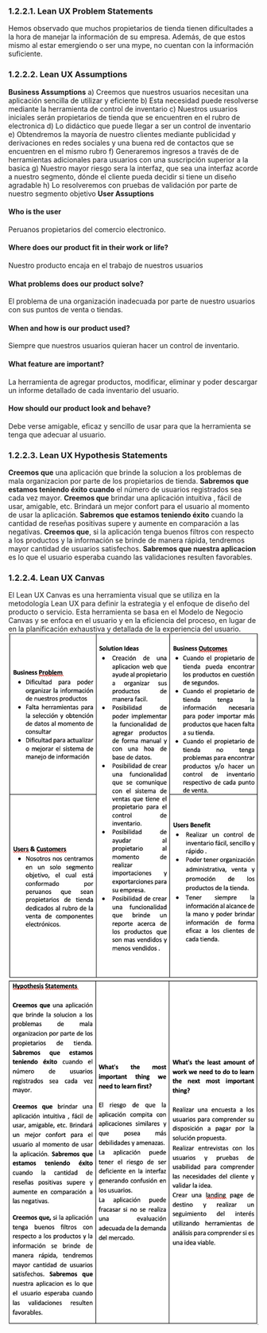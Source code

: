 ### 1.2.2.1. Lean UX Problem Statements
 Hemos observado que muchos propietarios de tienda tienen dificultades a la hora de manejar la información de su empresa. Además, de que estos mismo al estar emergiendo o ser una mype, no cuentan con la información suficiente.
### 1.2.2.2. Lean UX Assumptions
 **Business Assumptions** 
 a) Creemos que nuestros usuarios necesitan una aplicación sencilla de utilizar y eficiente
 b) Esta necesidad puede resolverse mediante la herramienta de control de inventario 
 c) Nuestros usuarios iniciales serán propietarios de tienda que se encuentren en el rubro de electronica
 d) Lo didáctico que puede llegar a ser un control de inventario
 e) Obtendremos la mayoría de nuestro clientes mediante publicidad y derivaciones en redes sociales y una buena red de contactos que se encuentren en el mismo rubro
 f) Generaremos ingresos a través de de herramientas adicionales para usuarios con una suscripción superior a la basica
 g) Nuestro mayor riesgo sera la interfaz, que sea una interfaz acorde a nuestro segmento, dónde el cliente pueda decidir si tiene un diseño agradable
 h) Lo resolveremos con pruebas de validación por parte de nuestro segmento objetivo
 **User Assuptions**  
#### **Who is the user** 
 Peruanos propietarios del comercio electronico.
#### **Where does our product fit in their work or life?**  
 Nuestro producto encaja en el trabajo de nuestros usuarios
#### **What problems does our product solve?**  
 El problema de una organización inadecuada por parte de nuestro usuarios con sus puntos de venta o tiendas.
#### **When and how is our product used?**  
 Siempre que nuestros usuarios quieran hacer un control de inventario.
#### **What feature are important?**  
 La herramienta de agregar productos, modificar, eliminar y poder descargar un informe detallado de cada inventario del usuario.
#### **How should our product look and behave?**  
 Debe verse amigable, eficaz y sencillo de usar para que la herramienta se tenga que adecuar al usuario.
### 1.2.2.3. Lean UX Hypothesis Statements
 **Creemos que** una aplicación que brinde la solucion a los problemas de mala organizacion por parte de los propietarios de tienda. **Sabremos que estamos teniendo éxito cuando** el número de usuarios registrados sea cada vez mayor.
 **Creemos que** brindar una aplicación intuitiva , fácil de usar, amigable, etc. Brindará un mejor confort para el usuario al momento de usar la aplicación. **Sabremos que estamos teniendo éxito** cuando la cantidad de reseñas positivas supere y aumente en comparación a las negativas.
 **Creemos que**, si la aplicación tenga buenos filtros con respecto a los productos y la información se brinde de manera rápida, tendremos mayor cantidad de usuarios satisfechos. **Sabremos que nuestra aplicacion** es lo que el usuario esperaba cuando las validaciones resulten favorables.
### 1.2.2.4. Lean UX Canvas

 El Lean UX Canvas es una herramienta visual que se utiliza en la metodología Lean UX para definir la estrategia y el enfoque de diseño del producto o servicio. Esta herramienta se basa en el Modelo de Negocio Canvas y se enfoca en el usuario y en la eficiencia del proceso, en lugar de en la planificación exhaustiva y detallada de la experiencia del usuario.
![Canva](https://github.com/ArtSoftt/EasyInventory-InformeDeProyecto/blob/release-1.0/Docs/Capitulo%20I/1.2.%20Solution%20Profile/img/LeanUXCanva1.png)
![Canva](https://github.com/ArtSoftt/EasyInventory-InformeDeProyecto/blob/release-1.0/Docs/Capitulo%20I/1.2.%20Solution%20Profile/img/LeanUXCanva2.png)
